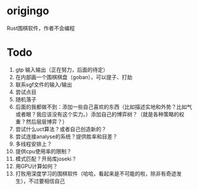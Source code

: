 # origingo
Rust围棋软件，作者不会编程
# Todo
1. gtp 输入输出（正在努力，后面的待定）
2. 在内部画一个围棋棋盘（goban），可以提子、打劫
3. 联系sgf文件的输入/输出
4. 尝试点目
5. 随机落子
6. 后面的我都做不到：添加一些自己喜欢的东西（比如描述实地和外势？比如气或者眼？我应该没有这个实力。）添加自己的博弈树？（就是各种策略的权重？然后层层博弈？）
7. 尝试什么uct算法？或者自己创造新的？
8. 尝试连接analyse的系统？提供胜率和目差？
9. 多线程安排上？
10. 提供cpu使用率的限制？
11. 模式匹配？开局库joseki？
12. 用GPU计算如何？
13. 打败用深度学习的围棋软件（哈哈，看起来是不可能的啦，除非有奇迹发生），不过要相信自己
